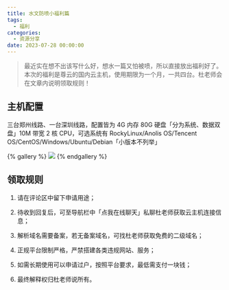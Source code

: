 ```yaml
---
title: 水文防喷小福利篇
tags:
  - 福利
categories:
  - 资源分享
date: 2023-07-28 00:00:00
---
```


> 最近实在想不出该写什么好，想水一篇又怕被喷，所以直接放出福利好了。本次的福利是尊云的国内云主机，使用期限为一个月，一共四台。杜老师会在文章内说明领取规则！

<!-- more -->

## 主机配置

三台郑州线路、一台深圳线路，配置皆为 4G 内存 80G 硬盘「分为系统、数据双盘」10M 带宽 2 核 CPU，可选系统有 RockyLinux/Anolis OS/Tencent OS/CentOS/Windows/Ubuntu/Debian「小版本不列举」

{% gallery %}
![](https://cdn.dusays.com/2023/07/610-1.jpg)
{% endgallery %}

## 领取规则

1. 请在评论区中留下申请用途；

2. 待收到回复后，可至导航栏中「点我在线聊天」私聊杜老师获取云主机连接信息；

3. 解析域名需要备案，若无备案域名，可找杜老师获取免费的二级域名；

4. 正规平台限制严格，严禁搭建各类违规网站、服务；

5. 如需长期使用可以申请过户，按照平台要求，最低需支付一块钱；

6. 最终解释权归杜老师说所有。